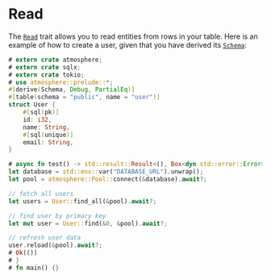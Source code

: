 # Read

The [`Read`] trait allows you to read entities from rows in your table. Here is
an example of how to create a user, given that you have derived its [`Schema`]:

```rust
# extern crate atmosphere;
# extern crate sqlx;
# extern crate tokio;
# use atmosphere::prelude::*;
#[derive(Schema, Debug, PartialEq)]
#[table(schema = "public", name = "user")]
struct User {
    #[sql(pk)]
    id: i32,
    name: String,
    #[sql(unique)]
    email: String,
}

# async fn test() -> std::result::Result<(), Box<dyn std::error::Error>> {
let database = std::env::var("DATABASE_URL").unwrap();
let pool = atmosphere::Pool::connect(&database).await?;

// fetch all users
let users = User::find_all(&pool).await?;

// find user by primary key
let mut user = User::find(&0, &pool).await?;

// refresh user data
user.reload(&pool).await?;
# Ok(())
# }
# fn main() {}
```

[`Schema`]: https://docs.rs/atmosphere/latest/atmosphere/derive.Schema.html
[`Read`]: https://docs.rs/atmosphere/latest/atmosphere/trait.Read.html
